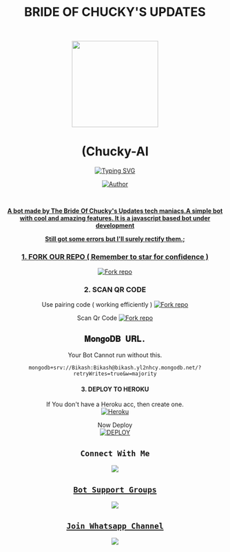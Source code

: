 <div align="center">
<h1><b>BRIDE OF CHUCKY'S UPDATES</b></h1><br>
 <div align="center">
<p align="center">
        <img src="https://files.catbox.moe/h5cwfe.jpeg" width="200" style="margin-left: auto;margin-right: auto;display: block;">
</p>
<h1 align="center">(Chucky-AI</h1>
</p>
<a href="https://git.io/typing-svg"><img src="https://readme-typing-svg.demolab.com?font=Ribeye&size=50&pause=1000&color=F710B1&center=true&width=910&height=100&lines=This+is+Chucky-AI;MULTI+DEVICE+WHATSAPP+BOT;MADE+BY+URUS;CODED+BY+SAITAMA;RELEASING+SOONER+FAHM;ACKNOWLEDGE+ME." alt="Typing SVG" /></a>
<p align="center"><a href="https://github.com/M-axie"><img title="Author" src="https://img.shields.io/badge/OWNER-UrusTech-blue.svg?color=54aeff&style=for-the-badge&logo=github" /></p><br>


**A bot made by The Bride Of Chucky's Updates tech maniacs.A simple bot with cool and amazing features. It is a javascript based bot under development**

**Still got some errors but I'll surely rectify them.;**


<div align="center">

 ###  1. FORK OUR REPO ( Remember to star for confidence )
<a href='[https://github.com/M-axie/Chucky-AI/fork' target="_blank"><img alt='Fork repo' src='https://img.shields.io/badge/Fork our Repo-black?style=for-the-badge&logo=git&logoColor=white'/></a>

 ###  2. SCAN QR CODE 
  Use pairing code ( working efficiently )
<a href='https://replit.com/@urustech/Chucky-AI?v=1' target="_blank"><img alt='Fork repo' src='https://img.shields.io/badge/link with code-black?style=for-the-badge&logo=opencv&logoColor=white'/></a>

  Scan Qr Code
<a href='https://replit.com/@urustech/Chucky-qr-AI?v=1' target="_blank"><img alt='Fork repo' src='https://img.shields.io/badge/Scan Qr code 2-black?style=for-the-badge&logo=qrcode&logoColor=white'/></a>

## `𝐌𝐨𝐧𝐠𝐨𝐃𝐁 𝐔𝐑𝐋.` 
Your Bot Cannot run without this.

```
mongodb+srv://Bikash:Bikash@bikash.yl2nhcy.mongodb.net/?retryWrites=true&w=majority
```

#### 3. DEPLOY TO HEROKU 

 If You don't have a Heroku acc, then create one.
    <br>
<a href='https://signup.heroku.com/' target="_blank"><img alt='Heroku' src='https://img.shields.io/badge/-Create-black?style=for-the-badge&logo=heroku&logoColor=white'/></a>

 Now Deploy
    <br>
<a href='https://heroku.com/deploy?template=https://github.com/M-axie/Chucky-AI/' target="_blank"><img alt='DEPLOY' src='https://img.shields.io/badge/-DEPLOY-black?style=for-the-badge&logo=heroku&logoColor=white'/></a>

 
## ```Connect With Me```

<p align="center">

<a href="https://api.whatsapp.com/send?phone=254752146910&text=Heyyo+Sir"><img src="https://img.shields.io/badge/Chat with Urus-25D366?style=for-the-badge&logo=whatsapp&logoColor=white" />

</p>



## ```Bot Support Groups```
<p align="center">

<a href="https://chat.whatsapp.com/K3l39TQDEtw4Kn46zKX4sr"><img src="https://img.shields.io/badge/Join support group-25D366?style=for-the-badge&logo=whatsapp&logoColor=white" />

</p>


## ```Join Whatsapp Channel```
<p align="center">

<a href="https://whatsapp.com/channel/0029Vac57JjFHWqAIPZ3hj3t"><img src="https://img.shields.io/badge/Follow our Whatsapp Channel-25D366?style=for-the-badge&logo=whatsapp&logoColor=white" />